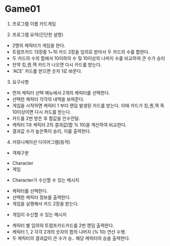 # Game01
1. 프로그램 이름 
  카드게임

2. 프로그램 요약(간단한 설명)
    
 - 2명의 케릭터가 게임을 한다. 
 - 트럼프카드 13장중 1~10 카드 2장을 임의로 받아서 두 카드의 수를 합한다. 
 - 두 카드의 수의 합에서 10이하의 수 및 10이상의 나머지 수를 비교하여 큰 수가 승리
 - 만약 킹,퀀,잭 카드가 나오면 다시 카드를 받는다.
 - 'ACE' 카드를 받으면 숫자 1로 바꾼다.

3. 요구사항
 - 먼저 케릭터 선택 매뉴에서 2개의 케릭터를 선택한다.
 - 선택한 케릭터 각각의 내역을 보여준다.
 - 게임을 시작하면 케릭터 1 부터 랜덤 발생된 카드를 받는다. 이때 카드가 킹,퀀,잭 즉 10이상이면 다시 카드를 받는다. 
 - 카드를 2번 받은 후 합값을 인수전달.
 - 케릭터 1과 케릭터 2의 결과값(합 % 10)을 계산하여 비교한다. 
 - 결과값 수가 높은쪽이  승리, 이를 출력한다.

4. 커뮤니케이션 다이어그램(동작)
  * 객체구분
   - Character
   - 게임

  * Character가 수신할 수 있는 메시지
   - 케릭터를 선택한다.
   - 선택한 케릭터 정보를 출력한다.
   - 게임을 실행해서 카드 2장을 받는다.

  * 게임이 수신할 수 있는 메시지
   - 캐릭터 별 임의의 트럼프카드카드를 2번 랜덤 출력한다.
   - 케릭터 1, 2 각각 2개의 숫자의 합의 나머지 (% 10) 연산 수행.
   - 두 케릭터의 결과값이 큰 수가 승.. 해당 케릭터의 승을 출력한다.
